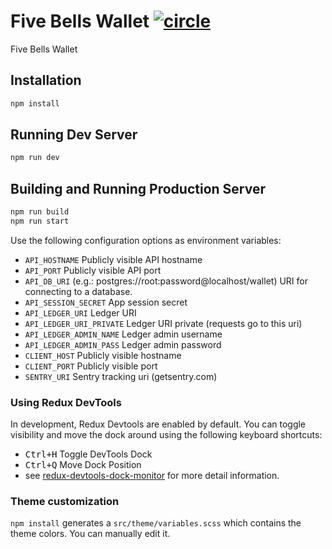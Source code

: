 # Five Bells Wallet [![circle][circle-image]][circle-url]
                      
[circle-image]: https://circleci.com/gh/interledger/five-bells-wallet.svg?style=shield&circle-token=65d802e1ea641aabcc95f8d28f2c6ade577716a9
[circle-url]: https://circleci.com/gh/interledger/five-bells-wallet

Five Bells Wallet

## Installation

```bash
npm install
```

## Running Dev Server

```bash
npm run dev
```

## Building and Running Production Server

```bash
npm run build
npm run start
```

Use the following configuration options as environment variables:

* `API_HOSTNAME` Publicly visible API hostname
* `API_PORT` Publicly visible API port
* `API_DB_URI` (e.g.: postgres://root:password@localhost/wallet) URI for connecting to a database.    
* `API_SESSION_SECRET` App session secret
* `API_LEDGER_URI` Ledger URI
* `API_LEDGER_URI_PRIVATE` Ledger URI private (requests go to this uri)
* `API_LEDGER_ADMIN_NAME` Ledger admin username
* `API_LEDGER_ADMIN_PASS` Ledger admin password
* `CLIENT_HOST` Publicly visible hostname
* `CLIENT_PORT` Publicly visible port
* `SENTRY_URI` Sentry tracking uri (getsentry.com)

### Using Redux DevTools

In development, Redux Devtools are enabled by default. You can toggle visibility and move the dock around using the following keyboard shortcuts:

- <kbd>Ctrl+H</kbd> Toggle DevTools Dock
- <kbd>Ctrl+Q</kbd> Move Dock Position
- see [redux-devtools-dock-monitor](https://github.com/gaearon/redux-devtools-dock-monitor) for more detail information.

### Theme customization

`npm install` generates a `src/theme/variables.scss` which contains the theme colors. You can manually edit it. 